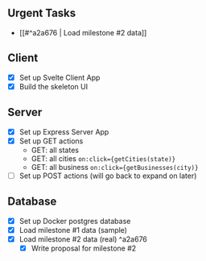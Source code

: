 ## Urgent Tasks
- [[#^a2a676 | Load milestone #2 data]]

## Client
- [x] Set up Svelte Client App
- [x] Build the skeleton UI

## Server
- [x] Set up Express Server App
- [x] Set up GET actions
    - GET: all states
    - GET: all cities `on:click={getCities(state)}`
    - GET: all business `on:click={getBusinesses(city)}`
- [ ] Set up POST actions (will go back to expand on later)

## Database
- [x] Set up Docker postgres database
- [x] Load milestone #1 data (sample)
- [x] Load milestone #2 data (real) ^a2a676
	- [x] Write proposal for milestone #2
